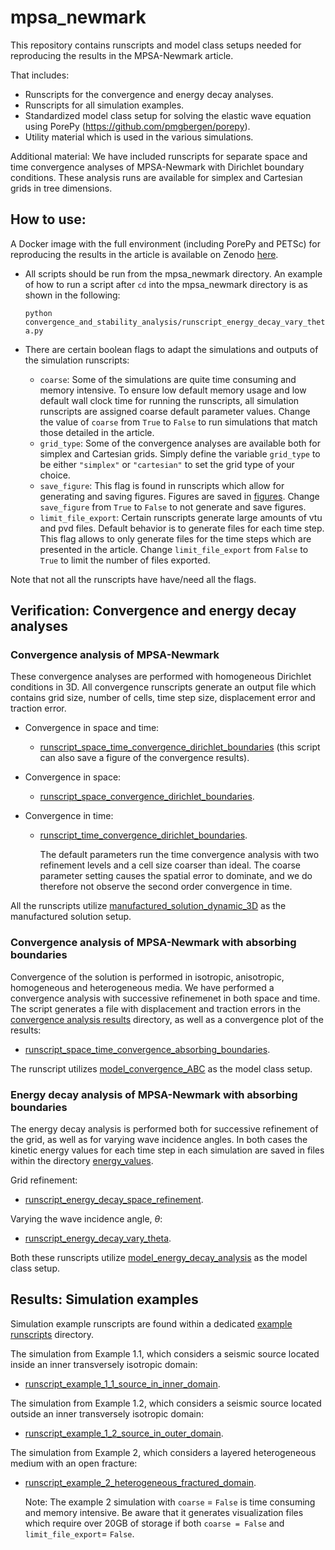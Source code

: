 # mpsa_newmark
This repository contains runscripts and model class setups needed for reproducing the
results in the MPSA-Newmark article.

That includes:
* Runscripts for the convergence and energy decay analyses.
* Runscripts for all simulation examples.
* Standardized model class setup for solving the elastic wave equation using PorePy
  (https://github.com/pmgbergen/porepy).
* Utility material which is used in the various simulations.

Additional material: We have included runscripts for separate space and time convergence
analyses of MPSA-Newmark with Dirichlet boundary conditions. These analysis runs are
available for simplex and Cartesian grids in tree dimensions.

## How to use:
A Docker image with the full environment (including PorePy and PETSc) for reproducing
the results in the article is available on Zenodo
[here](https://doi.org/10.5281/zenodo.13861514).

* All scripts should be run from the mpsa_newmark directory. An example of how to run a
script after `cd` into the mpsa_newmark directory is as shown in the following:

  `python convergence_and_stability_analysis/runscript_energy_decay_vary_theta.py`

* There are certain boolean flags to adapt the simulations and outputs of the simulation
  runscripts:
  * `coarse`: Some of the simulations are quite time consuming and memory intensive. To
    ensure low default memory usage and low default wall clock time for running the
    runscripts, all simulation runscripts are assigned coarse default parameter values.
    Change the value of `coarse` from `True` to `False` to run simulations that match
    those detailed in the article.
  * `grid_type`: Some of the convergence analyses are available both for simplex and
    Cartesian grids. Simply define the variable `grid_type` to be either `"simplex"` or
    `"cartesian"` to set the grid type of your choice.
  * `save_figure`: This flag is found in runscripts which allow for generating and
    saving figures. Figures are saved in [figures](./convergence_analysis/figures). Change
    `save_figure` from `True` to `False` to not generate and save figures.
  * `limit_file_export`: Certain runscripts generate large amounts of vtu and pvd files.
    Default behavior is to generate files for each time step. This flag allows to only
    generate files for the time steps which are presented in the article. Change
    `limit_file_export` from `False` to `True` to limit the number of files exported.

Note that not all the runscripts have have/need all the flags.

## Verification: Convergence and energy decay analyses
### Convergence analysis of MPSA-Newmark
These convergence analyses are performed with homogeneous Dirichlet conditions in 3D.
All convergence runscripts generate an output file which contains grid size, number of
cells, time step size, displacement error and traction error.

* Convergence in space and time:
  * [runscript_space_time_convergence_dirichlet_boundaries](./convergence_and_stability_analysis/runscript_space_time_convergence_dirichlet_boundaries.py)
    (this script can also save a figure of the convergence results).


* Convergence in space:
  * [runscript_space_convergence_dirichlet_boundaries](./convergence_and_stability_analysis/runscript_space_convergence_dirichlet_boundaries.py).
    

* Convergence in time:
  * [runscript_time_convergence_dirichlet_boundaries](./convergence_and_stability_analysis/runscript_time_convergence_dirichlet_boundaries.py).

    The default parameters run the time convergence analysis with two refinement levels
    and a cell size coarser than ideal. The coarse parameter setting causes the spatial
    error to dominate, and we do therefore not observe the second order convergence in
    time.

All the runscripts utilize
[manufactured_solution_dynamic_3D](./convergence_and_stability_analysis/analysis_models/manufactured_solution_dynamic_3D.py)
as the manufactured solution setup.

### Convergence analysis of MPSA-Newmark with absorbing boundaries
Convergence of the solution is performed in isotropic, anisotropic, homogeneous and
heterogeneous media. We have performed a convergence analysis with successive
refinemenet in both space and time. The script generates a file with displacement and
traction errors in the [convergence analysis
results](./convergence_analysis/convergence_analysis_results/) directory, as well as a
convergence plot of the results:
  * [runscript_space_time_convergence_absorbing_boundaries](./convergence_and_stability_analysis/runscript_space_time_convergence_absorbing_boundaries.py).


The runscript utilizes
[model_convergence_ABC](./convergence_and_stability_analysis/analysis_models/model_convergence_ABC.py)
as the model class setup. 

### Energy decay analysis of MPSA-Newmark with absorbing boundaries
The energy decay analysis is performed both for successive refinement of the grid, as
well as for varying wave incidence angles. In both cases the kinetic energy values for
each time step in each simulation are saved in files within the directory
[energy_values](./convergence_and_stability_analysis/energy_values/).

Grid refinement:
* [runscript_energy_decay_space_refinement](./convergence_and_stability_analysis/runscript_energy_decay_space_refinement.py).


Varying the wave incidence angle, $\theta$:
* [runscript_energy_decay_vary_theta](./convergence_and_stability_analysis/runscript_energy_decay_vary_theta.py).

Both these runscripts utilize [model_energy_decay_analysis](./convergence_and_stability_analysis/analysis_models/model_energy_decay_analysis.py) as the model class setup.

## Results: Simulation examples
Simulation example runscripts are found within a dedicated [example
runscripts](./example_runscripts/) directory.


The simulation from Example 1.1, which considers a seismic source located inside an
inner transversely isotropic domain:
* [runscript_example_1_1_source_in_inner_domain](./example_runscripts/runscript_example_1_1_source_in_inner_domain.py).


The simulation from Example 1.2, which considers a seismic source located outside an
  inner transversely isotropic domain:
* [runscript_example_1_2_source_in_outer_domain](./example_runscripts/runscript_example_1_2_source_in_outer_domain.py).


The simulation from Example 2, which considers a layered heterogeneous medium with an
open fracture:
* [runscript_example_2_heterogeneous_fractured_domain](./example_runscripts/runscript_example_2_heterogeneous_fractured_domain.py).

    Note: The example 2 simulation with `coarse` = `False` is time consuming and memory
    intensive. Be aware that it generates visualization files which require over 20GB of
    storage if both `coarse = False` and `limit_file_export`= `False`.